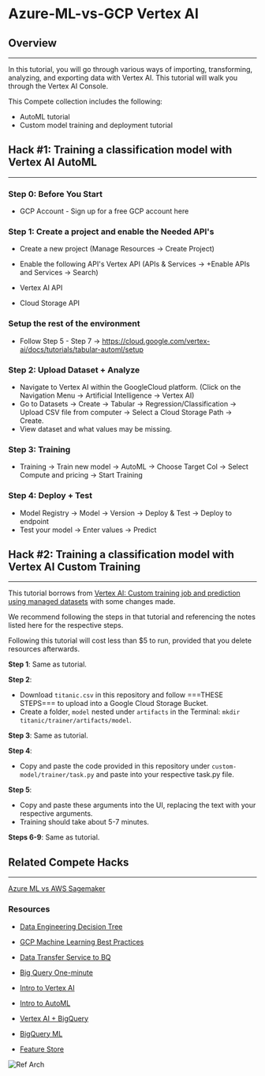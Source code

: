 # Azure-ML-vs-GCP Vertex AI

## Overview
---
In this tutorial, you will go through various ways of importing, transforming, analyzing, and exporting data with Vertex AI. This tutorial will walk you through the Vertex AI Console. 

This Compete collection includes the following:
- AutoML tutorial
- Custom model training and deployment tutorial


<!-- HACK #1 -->
## Hack #1: Training a classification model with Vertex AI AutoML
---

### Step 0: Before You Start 
* GCP Account - Sign up for a free GCP account here

### Step 1: Create a project and enable the Needed API's 
* Create a new project (Manage Resources -> Create Project)
* Enable the following API's Vertex API (APIs & Services -> +Enable APIs and Services -> Search)

 * Vertex AI API
 * Cloud Storage API

### Setup the rest of the environment
* Follow Step 5 - Step 7 -> https://cloud.google.com/vertex-ai/docs/tutorials/tabular-automl/setup 

### Step 2: Upload Dataset + Analyze 
* Navigate to Vertex AI within the GoogleCloud platform. (Click on the Navigation Menu -> Artificial Intelligence -> Vertex AI)
* Go to Datasets -> Create -> Tabular -> Regression/Classification -> Upload CSV file from computer -> Select a Cloud Storage Path -> Create.
* View dataset and what values may be missing.

### Step 3: Training 
* Training -> Train new model -> AutoML -> Choose Target Col -> Select Compute and pricing -> Start Training

### Step 4: Deploy + Test
* Model Registry -> Model -> Version -> Deploy & Test -> Deploy to endpoint
* Test your model -> Enter values -> Predict




<!-- HACK #2 -->
## Hack #2: Training a classification model with Vertex AI Custom Training
---
This tutorial borrows from [Vertex AI: Custom training job and prediction using managed datasets](https://codelabs.developers.google.com/codelabs/vertex-ai-custom-code-training#0) with some changes made.

We recommend following the steps in that tutorial and referencing the notes listed here for the respective steps.

Following this tutorial will cost less than $5 to run, provided that you delete resources afterwards.

**Step 1**: Same as tutorial.

**Step 2**: 
- Download `titanic.csv` in this repository and follow ===THESE STEPS=== to upload into a Google Cloud Storage Bucket.
 - Create a folder, `model` nested under `artifacts` in the Terminal: `mkdir titanic/trainer/artifacts/model`.
 
**Step 3**: Same as tutorial.

**Step 4**: 
- Copy and paste the code provided in this repository under `custom-model/trainer/task.py` and paste into your respective task.py file.

**Step 5**:
- Copy and paste these arguments into the UI, replacing the text with your respective arguments.
- Training should take about 5-7 minutes.

**Steps 6-9**: Same as tutorial.


## Related Compete Hacks
---
[Azure ML vs AWS Sagemaker](https://github.com/DataSciNAll/Azure-ML-vs-AWS-SageMaker-)


### Resources

- [Data Engineering Decision Tree](https://towardsdatascience.com/how-to-choose-the-right-google-cloud-platform-database-a223f4d7482f)

- [GCP Machine Learning Best Practices](https://cloud.google.com/architecture/ml-on-gcp-best-practices)

- [Data Transfer Service to BQ](https://cloud.google.com/bigquery/docs/loading-data-cloud-storage-csv)

- [Big Query One-minute](https://cloud.google.com/bigquery/docs/introduction)

- [Intro to Vertex AI](https://cloud.google.com/vertex-ai/docs/beginner/beginners-guide)

- [Intro to AutoML](https://cloud.google.com/vertex-ai/docs/beginner/beginners-guide)

- [Vertex AI + BigQuery](https://cloud.google.com/vertex-ai/docs/beginner/bqml)

- [BigQuery ML](https://cloud.google.com/bigquery-ml/docs/introduction)

- [Feature Store](https://cloud.google.com/vertex-ai/docs/featurestore/overview)

![Ref Arch](https://cloud.google.com/static/vertex-ai/docs/beginner/images/mlops_bq2.png)
